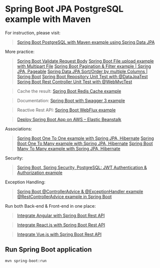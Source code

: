 # Spring Boot JPA PostgreSQL example with Maven

For instruction, please visit:
> [Spring Boot PostgreSQL with Maven example using Spring Data JPA](https://www.bezkoder.com/spring-boot-postgresql-example/)

More practice:

> [Spring Boot Validate Request Body](https://www.bezkoder.com/spring-boot-validate-request-body/)
> [Spring Boot File upload example with Multipart File](https://www.bezkoder.com/spring-boot-file-upload/)
> [Spring Boot Pagination & Filter example | Spring JPA, Pageable](https://www.bezkoder.com/spring-boot-pagination-filter-jpa-pageable/)
> [Spring Data JPA Sort/Order by multiple Columns | Spring Boot](https://www.bezkoder.com/spring-data-sort-multiple-columns/)
> [Spring Boot Repository Unit Test with @DataJpaTest](https://www.bezkoder.com/spring-boot-unit-test-jpa-repo-datajpatest/)
> [Spring Boot Rest Controller Unit Test with @WebMvcTest](https://www.bezkoder.com/spring-boot-webmvctest/)

> Cache the result: [Spring Boot Redis Cache example](https://www.bezkoder.com/spring-boot-redis-cache-example/)

> Documentation: [Spring Boot with Swagger 3 example](https://www.bezkoder.com/spring-boot-swagger-3/)

> Reactive Rest API: [Spring Boot WebFlux example](https://www.bezkoder.com/spring-boot-webflux-rest-api/)

> [Deploy Spring Boot App on AWS – Elastic Beanstalk](https://www.bezkoder.com/deploy-spring-boot-aws-eb/)

Associations:
> [Spring Boot One To One example with Spring JPA, Hibernate](https://www.bezkoder.com/jpa-one-to-one/)
> [Spring Boot One To Many example with Spring JPA, Hibernate](https://www.bezkoder.com/jpa-one-to-many/)
> [Spring Boot Many To Many example with Spring JPA, Hibernate](https://www.bezkoder.com/jpa-many-to-many/)

Security:
> [Spring Boot, Spring Security, PostgreSQL: JWT Authentication & Authorization example](https://www.bezkoder.com/spring-boot-security-postgresql-jwt-authentication/)

Exception Handling:
> [Spring Boot @ControllerAdvice & @ExceptionHandler example](https://www.bezkoder.com/spring-boot-controlleradvice-exceptionhandler/)
> [@RestControllerAdvice example in Spring Boot](https://www.bezkoder.com/spring-boot-restcontrolleradvice/)

Run both Back-end & Front-end in one place:
> [Integrate Angular with Spring Boot Rest API](https://www.bezkoder.com/integrate-angular-spring-boot/)

> [Integrate React.js with Spring Boot Rest API](https://www.bezkoder.com/integrate-reactjs-spring-boot/)

> [Integrate Vue.js with Spring Boot Rest API](https://www.bezkoder.com/integrate-vue-spring-boot/)

## Run Spring Boot application
```
mvn spring-boot:run
```

